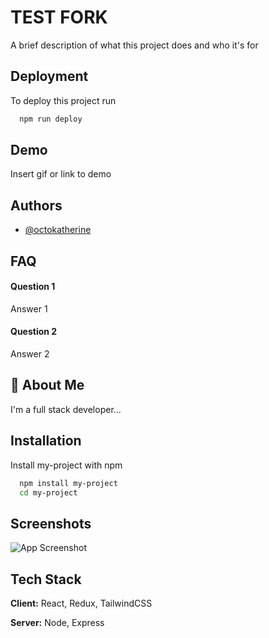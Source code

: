 
# TEST FORK

A brief description of what this project does and who it's for


## Deployment

To deploy this project run

```bash
  npm run deploy
```


## Demo

Insert gif or link to demo


## Authors

- [@octokatherine](https://www.github.com/octokatherine)


## FAQ

#### Question 1

Answer 1

#### Question 2

Answer 2


## 🚀 About Me
I'm a full stack developer...


## Installation

Install my-project with npm

```bash
  npm install my-project
  cd my-project
```
    
## Screenshots

![App Screenshot](https://via.placeholder.com/468x300?text=App+Screenshot+Here)


## Tech Stack

**Client:** React, Redux, TailwindCSS

**Server:** Node, Express
